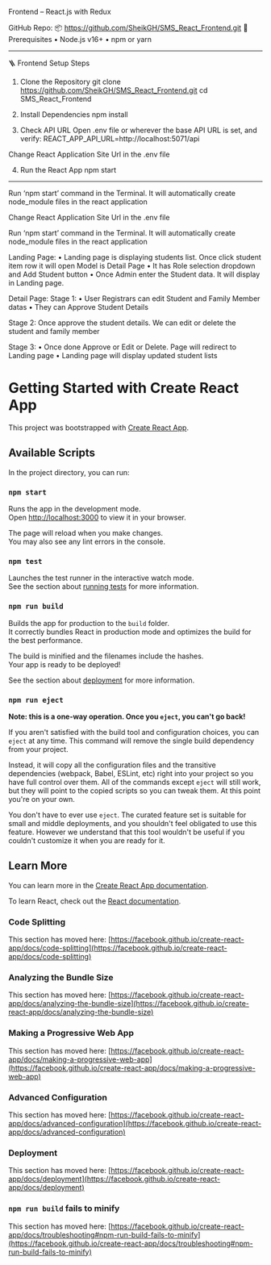 Frontend – React.js with Redux

GitHub Repo:
📦 https://github.com/SheikGH/SMS_React_Frontend.git
🔧 Prerequisites
•	Node.js v16+
•	npm or yarn
________________________________________
🪜 Frontend Setup Steps
1. Clone the Repository
git clone https://github.com/SheikGH/SMS_React_Frontend.git
cd SMS_React_Frontend

2. Install Dependencies
npm install

3. Check API URL
Open .env file or wherever the base API URL is set, and verify:
REACT_APP_API_URL=http://localhost:5071/api

Change React Application Site Url in the .env file
 
4. Run the React App
npm start

----------------------------------------------------------------------------
Run ‘npm start’ command in the Terminal. It will automatically create node_module files in the react application

Change React Application Site Url in the .env file
 
Run ‘npm start’ command in the Terminal. It will automatically create node_module files in the react application
 
Landing Page: 
•	Landing page is displaying students list. Once click student item row it will open Model is Detail Page
•	It has Role selection dropdown and Add Student button
•	Once Admin enter the Student data. It will display in Landing page.
 
  
Detail Page:
Stage 1: 
•	User Registrars  can edit Student and Family Member datas
•	They can Approve Student Details
 
Stage 2:
Once approve the student details. We can edit or delete the student and family member
 
Stage 3:
•	Once done Approve or Edit or Delete. Page will redirect to Landing page
•	Landing page will display updated student lists
 
# Getting Started with Create React App

This project was bootstrapped with [Create React App](https://github.com/facebook/create-react-app).

## Available Scripts

In the project directory, you can run:

### `npm start`

Runs the app in the development mode.\
Open [http://localhost:3000](http://localhost:3000) to view it in your browser.

The page will reload when you make changes.\
You may also see any lint errors in the console.

### `npm test`

Launches the test runner in the interactive watch mode.\
See the section about [running tests](https://facebook.github.io/create-react-app/docs/running-tests) for more information.

### `npm run build`

Builds the app for production to the `build` folder.\
It correctly bundles React in production mode and optimizes the build for the best performance.

The build is minified and the filenames include the hashes.\
Your app is ready to be deployed!

See the section about [deployment](https://facebook.github.io/create-react-app/docs/deployment) for more information.

### `npm run eject`

**Note: this is a one-way operation. Once you `eject`, you can't go back!**

If you aren't satisfied with the build tool and configuration choices, you can `eject` at any time. This command will remove the single build dependency from your project.

Instead, it will copy all the configuration files and the transitive dependencies (webpack, Babel, ESLint, etc) right into your project so you have full control over them. All of the commands except `eject` will still work, but they will point to the copied scripts so you can tweak them. At this point you're on your own.

You don't have to ever use `eject`. The curated feature set is suitable for small and middle deployments, and you shouldn't feel obligated to use this feature. However we understand that this tool wouldn't be useful if you couldn't customize it when you are ready for it.

## Learn More

You can learn more in the [Create React App documentation](https://facebook.github.io/create-react-app/docs/getting-started).

To learn React, check out the [React documentation](https://reactjs.org/).

### Code Splitting

This section has moved here: [https://facebook.github.io/create-react-app/docs/code-splitting](https://facebook.github.io/create-react-app/docs/code-splitting)

### Analyzing the Bundle Size

This section has moved here: [https://facebook.github.io/create-react-app/docs/analyzing-the-bundle-size](https://facebook.github.io/create-react-app/docs/analyzing-the-bundle-size)

### Making a Progressive Web App

This section has moved here: [https://facebook.github.io/create-react-app/docs/making-a-progressive-web-app](https://facebook.github.io/create-react-app/docs/making-a-progressive-web-app)

### Advanced Configuration

This section has moved here: [https://facebook.github.io/create-react-app/docs/advanced-configuration](https://facebook.github.io/create-react-app/docs/advanced-configuration)

### Deployment

This section has moved here: [https://facebook.github.io/create-react-app/docs/deployment](https://facebook.github.io/create-react-app/docs/deployment)

### `npm run build` fails to minify

This section has moved here: [https://facebook.github.io/create-react-app/docs/troubleshooting#npm-run-build-fails-to-minify](https://facebook.github.io/create-react-app/docs/troubleshooting#npm-run-build-fails-to-minify)

